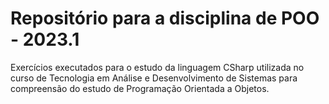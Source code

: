 # Repositório para a disciplina de POO - 2023.1

Exercícios executados para o estudo da linguagem CSharp utilizada no curso de Tecnologia em Análise e Desenvolvimento de Sistemas para compreensão do estudo de Programação Orientada a Objetos. 
